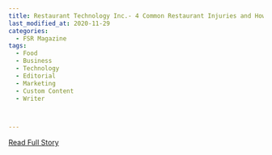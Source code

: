 ```yaml
---
title: Restaurant Technology Inc.- 4 Common Restaurant Injuries and How to Avoid Them
last_modified_at: 2020-11-29
categories:
  - FSR Magazine
tags:
  - Food
  - Business
  - Technology
  - Editorial
  - Marketing
  - Custom Content
  - Writer



---
```




<a href="https://www.foodnewsfeed.com/slideshows/4-common-restaurant-injuries-and-how-avoid-them" target="_blank">Read Full Story</a>
